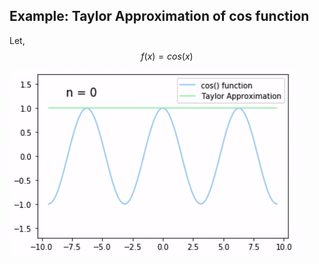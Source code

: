 ## Example: Taylor Approximation of cos function

Let, $$
f(x) = cos(x)
$$

![](results/cos_result.gif)
